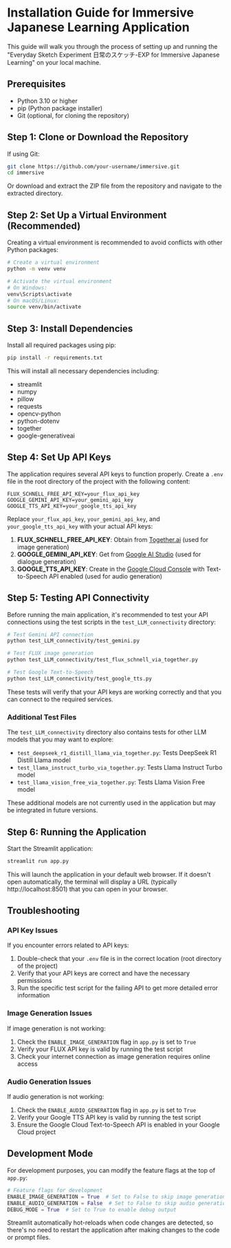 # Installation Guide for Immersive Japanese Learning Application

This guide will walk you through the process of setting up and running the "Everyday Sketch Experiment 日常のスケッチ-EXP for Immersive Japanese Learning" on your local machine.

## Prerequisites

- Python 3.10 or higher
- pip (Python package installer)
- Git (optional, for cloning the repository)

## Step 1: Clone or Download the Repository

If using Git:
```bash
git clone https://github.com/your-username/immersive.git
cd immersive
```

Or download and extract the ZIP file from the repository and navigate to the extracted directory.

## Step 2: Set Up a Virtual Environment (Recommended)

Creating a virtual environment is recommended to avoid conflicts with other Python packages:

```bash
# Create a virtual environment
python -m venv venv

# Activate the virtual environment
# On Windows:
venv\Scripts\activate
# On macOS/Linux:
source venv/bin/activate
```

## Step 3: Install Dependencies

Install all required packages using pip:

```bash
pip install -r requirements.txt
```

This will install all necessary dependencies including:
- streamlit
- numpy
- pillow
- requests
- opencv-python
- python-dotenv
- together
- google-generativeai

## Step 4: Set Up API Keys

The application requires several API keys to function properly. Create a `.env` file in the root directory of the project with the following content:

```
FLUX_SCHNELL_FREE_API_KEY=your_flux_api_key
GOOGLE_GEMINI_API_KEY=your_gemini_api_key
GOOGLE_TTS_API_KEY=your_google_tts_api_key
```

Replace `your_flux_api_key`, `your_gemini_api_key`, and `your_google_tts_api_key` with your actual API keys:

1. **FLUX_SCHNELL_FREE_API_KEY**: Obtain from [Together.ai](https://www.together.ai/) (used for image generation)
2. **GOOGLE_GEMINI_API_KEY**: Get from [Google AI Studio](https://makersuite.google.com/app/apikey) (used for dialogue generation)
3. **GOOGLE_TTS_API_KEY**: Create in the [Google Cloud Console](https://console.cloud.google.com/) with Text-to-Speech API enabled (used for audio generation)

## Step 5: Testing API Connectivity

Before running the main application, it's recommended to test your API connections using the test scripts in the `test_LLM_connectivity` directory:

```bash
# Test Gemini API connection
python test_LLM_connectivity/test_gemini.py

# Test FLUX image generation
python test_LLM_connectivity/test_flux_schnell_via_together.py

# Test Google Text-to-Speech
python test_LLM_connectivity/test_google_tts.py
```

These tests will verify that your API keys are working correctly and that you can connect to the required services.

### Additional Test Files

The `test_LLM_connectivity` directory also contains tests for other LLM models that you may want to explore:

- `test_deepseek_r1_distill_llama_via_together.py`: Tests DeepSeek R1 Distill Llama model
- `test_llama_instruct_turbo_via_together.py`: Tests Llama Instruct Turbo model
- `test_llama_vision_free_via_together.py`: Tests Llama Vision Free model

These additional models are not currently used in the application but may be integrated in future versions.

## Step 6: Running the Application

Start the Streamlit application:

```bash
streamlit run app.py
```

This will launch the application in your default web browser. If it doesn't open automatically, the terminal will display a URL (typically http://localhost:8501) that you can open in your browser.

## Troubleshooting

### API Key Issues

If you encounter errors related to API keys:
1. Double-check that your `.env` file is in the correct location (root directory of the project)
2. Verify that your API keys are correct and have the necessary permissions
3. Run the specific test script for the failing API to get more detailed error information

### Image Generation Issues

If image generation is not working:
1. Check the `ENABLE_IMAGE_GENERATION` flag in `app.py` is set to `True`
2. Verify your FLUX API key is valid by running the test script
3. Check your internet connection as image generation requires online access

### Audio Generation Issues

If audio generation is not working:
1. Check the `ENABLE_AUDIO_GENERATION` flag in `app.py` is set to `True`
2. Verify your Google TTS API key is valid by running the test script
3. Ensure the Google Cloud Text-to-Speech API is enabled in your Google Cloud project

## Development Mode

For development purposes, you can modify the feature flags at the top of `app.py`:

```python
# Feature flags for development
ENABLE_IMAGE_GENERATION = True  # Set to False to skip image generation
ENABLE_AUDIO_GENERATION = False  # Set to False to skip audio generation
DEBUG_MODE = True  # Set to True to enable debug output
```

Streamlit automatically hot-reloads when code changes are detected, so there's no need to restart the application after making changes to the code or prompt files.
